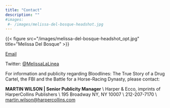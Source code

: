 ```yaml
---
title: "Contact"
description: ""
#images:
 #- /images/melissa-del-bosque-headshot.jpg
---
```

{{< figure src="/images/melissa-del-bosque-headshot_opt.jpg" title="Melissa Del Bosque" >}}


[Email](mailto:Melissadelbosque1@gmail.com)

Twitter: [@MelissaLaLinea](https://twitter.com/melissalalinea/)

For information and publicity regarding Bloodlines: The True Story of a Drug Cartel, the FBI and the Battle for a Horse-Racing Dynasty, please contact:


**MARTIN WILSON | Senior Publicity Manager**  \\
Harper & Ecco, imprints of HarperCollins Publishers \\
195 Broadway NY, NY 10007  \\
212-207-7170 \\
[martin.wilson@harpercollins.com](mailto:martin.wilson@harpercollins.com)
